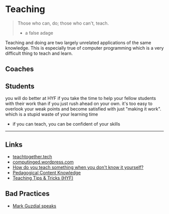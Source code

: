 # Teaching

> Those who can, do; those who can't, teach.
> - a false adage

Teaching and doing are two largely unrelated applications of the same knowledge. This is especially true of computer programming which is a very difficult thing to teach and learn.

## Coaches

## Students

you will do better at HYF if you take the time to help your fellow students with their work than if you just rush ahead on your own. it's too easy to overlook your weak points and become satisfied with just "making it work".  which is a stupid waste of your learning time
- if you can teach, you can be confident of your skills

---

## Links

* [teachtogether.tech](https://teachtogether.tech/)
* [computinged.wordpress.com](https://computinged.wordpress.com/)
* [How do you teach something when you don't know it yourself?](https://cseducators.stackexchange.com/questions/4379/how-do-you-teach-something-when-you-dont-know-it-yourself)
* [Pedagogical Content Knowledge](https://medium.com/luceresearchlab/what-should-cs-teachers-study-2c58a60ed12f)
* [Teaching Tips & Tricks (HYF)](https://github.com/HackYourFuture/teaching_tips_tricks)


## Bad Practices
* [Mark Guzdial speaks](https://www.youtube.com/watch?v=ZpxxwZ9f_bo)

